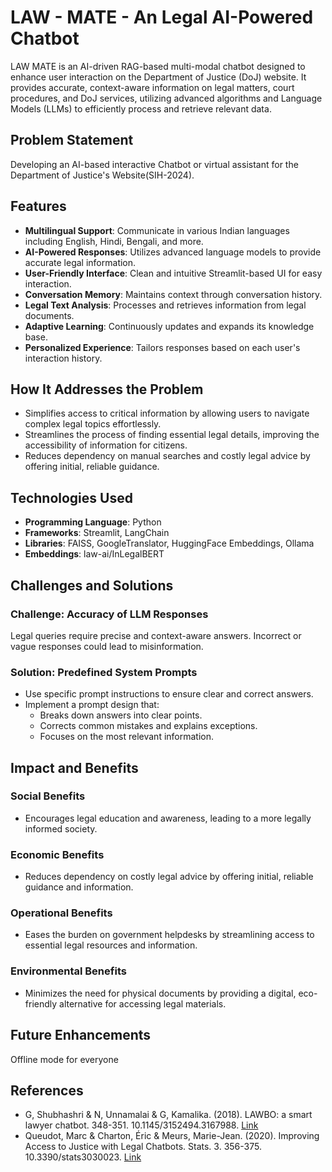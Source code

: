 # LAW - MATE - An Legal AI-Powered Chatbot 

LAW MATE is an AI-driven RAG-based multi-modal chatbot designed to enhance user interaction on the Department of Justice (DoJ) website. It provides accurate, context-aware information on legal matters, court procedures, and DoJ services, utilizing advanced algorithms and Language Models (LLMs) to efficiently process and retrieve relevant data.





## Problem Statement

Developing an AI-based interactive Chatbot or virtual assistant for the Department of Justice's Website(SIH-2024).

## Features

- **Multilingual Support**: Communicate in various Indian languages including English, Hindi, Bengali, and more.
- **AI-Powered Responses**: Utilizes advanced language models to provide accurate legal information.
- **User-Friendly Interface**: Clean and intuitive Streamlit-based UI for easy interaction.
- **Conversation Memory**: Maintains context through conversation history.
- **Legal Text Analysis**: Processes and retrieves information from legal documents.
- **Adaptive Learning**: Continuously updates and expands its knowledge base.
- **Personalized Experience**: Tailors responses based on each user's interaction history.

## How It Addresses the Problem

- Simplifies access to critical information by allowing users to navigate complex legal topics effortlessly.
- Streamlines the process of finding essential legal details, improving the accessibility of information for citizens.
- Reduces dependency on manual searches and costly legal advice by offering initial, reliable guidance.



## Technologies Used

- **Programming Language**: Python
- **Frameworks**: Streamlit, LangChain
- **Libraries**: FAISS, GoogleTranslator, HuggingFace Embeddings, Ollama
- **Embeddings**: law-ai/InLegalBERT


## Challenges and Solutions

### Challenge: Accuracy of LLM Responses
Legal queries require precise and context-aware answers. Incorrect or vague responses could lead to misinformation.

### Solution: Predefined System Prompts
- Use specific prompt instructions to ensure clear and correct answers.
- Implement a prompt design that:
  - Breaks down answers into clear points.
  - Corrects common mistakes and explains exceptions.
  - Focuses on the most relevant information.

## Impact and Benefits

### Social Benefits
- Encourages legal education and awareness, leading to a more legally informed society.

### Economic Benefits
- Reduces dependency on costly legal advice by offering initial, reliable guidance and information.

### Operational Benefits
- Eases the burden on government helpdesks by streamlining access to essential legal resources and information.

### Environmental Benefits
- Minimizes the need for physical documents by providing a digital, eco-friendly alternative for accessing legal materials.

## Future Enhancements

Offline mode for everyone





## References

- G, Shubhashri & N, Unnamalai & G, Kamalika. (2018). LAWBO: a smart lawyer chatbot. 348-351. 10.1145/3152494.3167988. [Link](https://www.researchgate.net/publication/324464758_LAWBO_a_smart_lawyer_chatbot)
- Queudot, Marc & Charton, Éric & Meurs, Marie-Jean. (2020). Improving Access to Justice with Legal Chatbots. Stats. 3. 356-375. 10.3390/stats3030023. [Link](https://www.mdpi.com/2571-905X/3/3/23)

